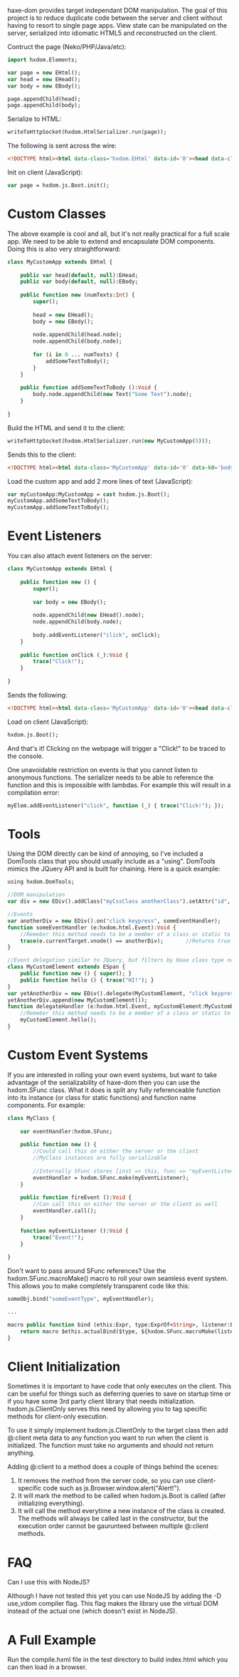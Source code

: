 haxe-dom provides target independant DOM manipulation. The goal of this project is to reduce duplicate code between the server and client without having to resort to single page apps. View state can be manipulated on the server, serialized into idiomatic HTML5 and reconstructed on the client.

Contruct the page (Neko/PHP/Java/etc):

```haxe
import hxdom.Elements;

var page = new EHtml();
var head = new EHead();
var body = new EBody();

page.appendChild(head);
page.appendChild(body);
```

Serialize to HTML:

```haxe
writeToHttpSocket(hxdom.HtmlSerializer.run(page));
```

The following is sent across the wire:

```html
<!DOCTYPE html><html data-class='hxdom.EHtml' data-id='0'><head data-class='hxdom.EHead' data-id='1'/><body data-class='hxdom.EBody' data-id='2'/></html>
```

Init on client (JavaScript):

```haxe
var page = hxdom.js.Boot.init();
```

Custom Classes
==============

The above example is cool and all, but it's not really practical for a full scale app. We need to be able to extend and encapsulate DOM components. Doing this is also very straightforward:

```haxe
class MyCustomApp extends EHtml {
	
	public var head(default, null):EHead;
	public var body(default, null):EBody;
	
	public function new (numTexts:Int) {
		super();
		
		head = new EHead();
		body = new EBody();
		
		node.appendChild(head.node);
		node.appendChild(body.node);
		
		for (i in 0 ... numTexts) {
			addSomeTextToBody();
		}
	}
	
	public function addSomeTextToBody ():Void {
		body.node.appendChild(new Text("Some Text").node);
	}
	
}
```

Build the HTML and send it to the client:

```haxe
writeToHttpSocket(hxdom.HtmlSerializer.run(new MyCustomApp(5)));
```

Sends this to the client:

```html
<!DOCTYPE html><html data-class='MyCustomApp' data-id='0' data-k0='body' data-v0='D2' data-k1='head' data-v1='D1'><head data-class='hxdom.EHead' data-id='1'/><body data-class='hxdom.EBody' data-id='2'>Some TextSome TextSome TextSome TextSome Text</body></html>
```

Load the custom app and add 2 more lines of text (JavaScript):

```haxe
var myCustomApp:MyCustomApp = cast hxdom.js.Boot();
myCustomApp.addSomeTextToBody();
myCustomApp.addSomeTextToBody();
```

Event Listeners
===============

You can also attach event listeners on the server:

```haxe
class MyCustomApp extends EHtml {
	
	public function new () {
		super();
		
		var body = new EBody();
		
		node.appendChild(new EHead().node);
		node.appendChild(body.node);
		
		body.addEventListener("click", onClick);
	}
	
	public function onClick (_):Void {
		trace("Click!");
	}
	
}
```

Sends the following:

```html
<!DOCTYPE html><html data-class='MyCustomApp' data-id='0'><head data-class='hxdom.EHead' data-id='2'/><body data-class='hxdom.EBody' data-id='1' data-k0='listeners' data-v0='by5:clickloy4:funcy7:onClicky4:instD0y3:capfghh'/></html>
```

Load on client (JavaScript):

```haxe
hxdom.js.Boot();
```

And that's it! Clicking on the webpage will trigger a "Click!" to be traced to the console.

One unavoidable restriction on events is that you cannot listen to anonymous functions. The serializer needs to be able to reference the function and this is impossible with lambdas. For example this will result in a compilation error:

```haxe
myElem.addEventListener("click", function (_) { trace("Click!"); });
```

Tools
=====

Using the DOM directly can be kind of annoying, so I've included a DomTools class that you should usually include as a "using". DomTools mimics the JQuery API and is built for chaining. Here is a quick example:

```haxe
using hxdom.DomTools;

//DOM manipulation
var div = new EDiv().addClass("myCssClass anotherClass").setAttr("id", "someid").addText("Some text in the Div!");

//Events
var anotherDiv = new EDiv().on("click keypress", someEventHandler);
function someEventHandler (e:hxdom.html.Event):Void {
	//Remeber this method needs to be a member of a class or static to be able to be serialized properly
	trace(e.currentTarget.vnode() == anotherDiv);		//Returns true
}

//Event delegation similar to JQuery, but filters by Haxe class type not selector
class MyCustomElement extends ESpan {
	public function new () { super(); }
	public function hello () { trace("HI!"); }
}
var yetAnotherDiv = new EDiv().delegate(MyCustomElement, "click keypress", delegateHandler);
yetAnotherDiv.append(new MyCustomElement());
function delegateHandler (e:hxdom.html.Event, myCustomElement:MyCustomElement):Void {
	//Remeber this method needs to be a member of a class or static to be able to be serialized properly
	myCustomElement.hello();
}
```

Custom Event Systems
====================

If you are interested in rolling your own event systems, but want to take advantage of the serializability of haxe-dom then you can use the hxdom.SFunc class. What it does is split any fully referenceable function into its instance (or class for static functions) and function name components. For example:

```haxe
class MyClass {
	
	var eventHandler:hxdom.SFunc;
	
	public function new () {
		//Could call this on either the server or the client
		//MyClass instances are fully serializable
		
		//Internally SFunc stores [inst => this, func => "myEventListener"]
		eventHandler = hxdom.SFunc.make(myEventListener);
	}
	
	public function fireEvent ():Void {
		//Can call this on either the server or the client as well
		eventHandler.call();
	}
	
	function myEventListener ():Void {
		trace("Event!");
	}
	
}
```

Don't want to pass around SFunc references? Use the hxdom.SFunc.macroMake() macro to roll your own seamless event system. This allows you to make completely transparent code like this:

```haxe
someObj.bind("someEventType", myEventHandler);

...

macro public function bind (ethis:Expr, type:ExprOf<String>, listener:ExprOf<Void -> Void>):ExprOf<Void> {
	return macro $ethis.actualBind($type, ${hxdom.SFunc.macroMake(listener)});
}
```

Client Initialization
=====================

Sometimes it is important to have code that only executes on the client. This can be useful for things such as deferring queries to save on startup time or if you have some 3rd party client library that needs initialization. hxdom.js.ClientOnly serves this need by allowing you to tag specific methods for client-only execution.

To use it simply implement hxdom.js.ClientOnly to the target class then add @:client meta data to any function you want to run when the client is initialized. The function must take no arguments and should not return anything.

Adding @:client to a method does a couple of things behind the scenes:

1. It removes the method from the server code, so you can use client-specific code such as js.Browser.window.alert("Alert!").
2. It will mark the method to be called when hxdom.js.Boot is called (after initializing everything).
3. It will call the method everytime a new instance of the class is created. The methods will always be called last in the constructor, but the execution order cannot be gaurunteed between multiple @:client methods.

FAQ
===

Can I use this with NodeJS?

Although I have not tested this yet you can use NodeJS by adding the -D use_vdom compiler flag. This flag makes the library use the virtual DOM instead of the actual one (which doesn't exist in NodeJS).

A Full Example
==============

Run the compile.hxml file in the test directory to build index.html which you can then load in a browser.
